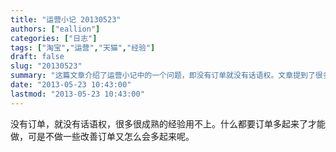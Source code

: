 ```yaml
---
title: "运营小记 20130523"
authors: ["eallion"]
categories: ["日志"]
tags: ["淘宝","运营","天猫","经验"]
draft: false
slug: "20130523"
summary: "这篇文章介绍了运营小记中的一个问题，即没有订单就没有话语权。文章提到了很多成熟的经验都需要有订单的支撑才能应用。同时，文章也提出了一个疑问，即如何在没有订单的情况下进行改善以增加订单数量。"
date: "2013-05-23 10:43:00"
lastmod: "2013-05-23 10:43:00"
---
```


没有订单，就没有话语权，很多很成熟的经验用不上。什么都要订单多起来了才能做，可是不做一些改善订单又怎么会多起来呢。

